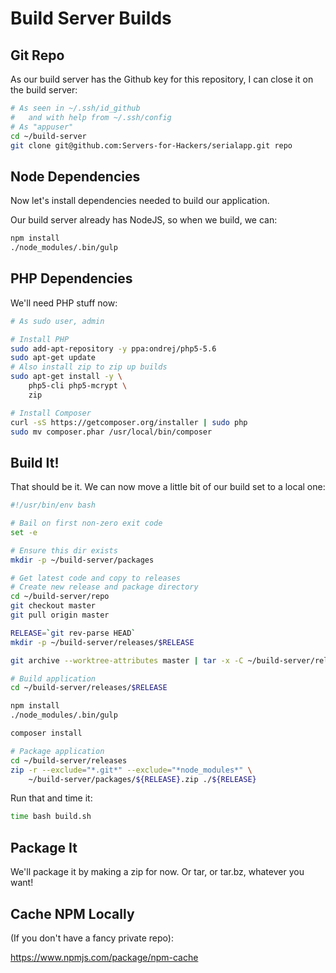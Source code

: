 # Build Server Builds

## Git Repo

As our build server has the Github key for this repository, I can close it on the build server:

```bash
# As seen in ~/.ssh/id_github
#   and with help from ~/.ssh/config
# As "appuser"
cd ~/build-server
git clone git@github.com:Servers-for-Hackers/serialapp.git repo
```

## Node Dependencies
Now let's install dependencies needed to build our application.

Our build server already has NodeJS, so when we build, we can:

```bash
npm install
./node_modules/.bin/gulp
```

## PHP Dependencies

We'll need PHP stuff now:

```bash
# As sudo user, admin

# Install PHP
sudo add-apt-repository -y ppa:ondrej/php5-5.6
sudo apt-get update
# Also install zip to zip up builds
sudo apt-get install -y \
    php5-cli php5-mcrypt \
    zip

# Install Composer
curl -sS https://getcomposer.org/installer | sudo php
sudo mv composer.phar /usr/local/bin/composer
```

## Build It!

That should be it. We can now move a little bit of our build set to a local one:

```bash
#!/usr/bin/env bash

# Bail on first non-zero exit code
set -e

# Ensure this dir exists
mkdir -p ~/build-server/packages

# Get latest code and copy to releases
# Create new release and package directory
cd ~/build-server/repo
git checkout master
git pull origin master

RELEASE=`git rev-parse HEAD`
mkdir -p ~/build-server/releases/$RELEASE

git archive --worktree-attributes master | tar -x -C ~/build-server/releases/$RELEASE

# Build application
cd ~/build-server/releases/$RELEASE

npm install
./node_modules/.bin/gulp

composer install

# Package application
cd ~/build-server/releases
zip -r --exclude="*.git*" --exclude="*node_modules*" \
    ~/build-server/packages/${RELEASE}.zip ./${RELEASE}
```

Run that and time it:

```bash
time bash build.sh
```

## Package It

We'll package it by making a zip for now. Or tar, or tar.bz, whatever you want!



## Cache NPM Locally

(If you don't have a fancy private repo):

https://www.npmjs.com/package/npm-cache




